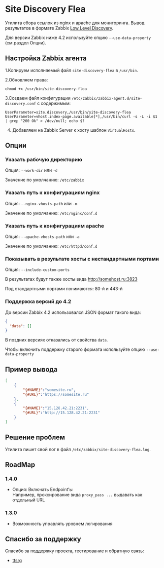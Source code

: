 # Site Discovery Flea

Утилита сбора ссылок из nginx и apache для мониторинга. Вывод результатов в формате Zabbix [Low Level Discovery](https://www.zabbix.com/documentation/4.0/ru/manual/discovery/low_level_discovery).

Для версии Zabbix ниже 4.2 используйте опцию `--use-data-property` (см.раздел Опции).

## Настройка Zabbix агента

1.Копируем исполняемый файл `site-discovery-flea` в `/usr/bin`.

2.Обновляем права:

```
chmod +x /usr/bin/site-discovery-flea
```

3.Создаем файл конфигурации `/etc/zabbix/zabbix-agent.d/site-discovery.conf` с содержимым:

```
UserParameter=site.discovery,/usr/bin/site-discovery-flea
UserParameter=vhost.index-page.available[*],/usr/bin/curl -s -L -i $1 | grep "200 Ok" > /dev/null; echo $?
```

4. Добавляем на Zabbix Server к хосту шаблон `VirtualHosts`.

## Опции

### Указать рабочую директорию

Опция: `--work-dir` или `-d`

Значение по умолчанию: `/etc/zabbix`

### Указать путь к конфигурациям nginx

Опция: `--nginx-vhosts-path` или `-n`

Значение по умолчанию: `/etc/nginx/conf.d`

### Указать путь к конфигурациям apache

Опция: `--apache-vhosts-path` или `-a`

Значение по умолчанию: `/etc/httpd/conf.d`

### Показывать в результате хосты с нестандартными портами

Опция: `--include-custom-ports`

В результатах будут также хосты вида http://somehost.ru:3823

Под стандартными портами понимаются: 80-й и 443-й 

### Поддержка версий до 4.2

До версии Zabbix 4.2 использовался JSON формат такого вида:

```json
{
  "data": []
}
``` 

В поздних версиях отказались от свойства `data`.

Чтобы включить поддержку старого формата используйте опцию `--use-data-property`

## Пример вывода

```json
[
    {
        "{#NAME}":"somesite.ru",
        "{#URL}":"https://somesite.ru"
    },
    {
        "{#NAME}":"15.128.42.21:2231",
        "{#URL}":"http://15.128.42.21:2231"
    }
]
```

## Решение проблем

Утилита пишет свой лог в файл `/etc/zabbix/site-discovery-flea.log`.

## RoadMap

### 1.4.0

- Опция: Включать Endpoint'ы  
  Например, проксирование вида `proxy_pass ...` выдавать как отдельный URL 
  
### 1.3.0
  
  - Возможность управлять уровнем логирования

## Спасибо за поддержку

Спасибо за поддержку проекта, тестирование и обратную связь:

- [ttsrg](https://github.com/ttsrg)
